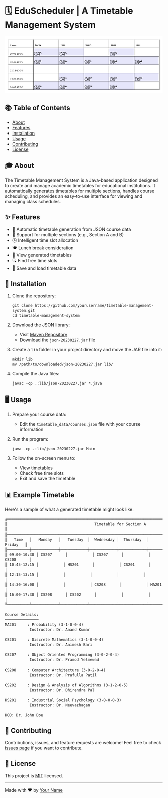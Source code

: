# 🗓️ EduScheduler | A Timetable Management System

![EduScheduler](/timetable_data/timetable_CSE-A-2024.png?height=200&width=600)

## 📚 Table of Contents

- [About](#about)
- [Features](#features)
- [Installation](#installation)
- [Usage](#usage)
- [Contributing](#contributing)
- [License](#license)

## 🎓 About

The Timetable Management System is a Java-based application designed to create and manage academic timetables for educational institutions. It automatically generates timetables for multiple sections, handles course scheduling, and provides an easy-to-use interface for viewing and managing class schedules.

## ✨ Features

- 📅 Automatic timetable generation from JSON course data
- 🏫 Support for multiple sections (e.g., Section A and B)
- 🕒 Intelligent time slot allocation
- 🍽️ Lunch break consideration
- 👀 View generated timetables
- 🔍 Find free time slots
- 💾 Save and load timetable data

## 🚀 Installation

1. Clone the repository:
   ```
   git clone https://github.com/yourusername/timetable-management-system.git
   cd timetable-management-system
   ```

2. Download the JSON library:
   - Visit [Maven Repository](https://repo1.maven.org/maven2/org/json/json/20230227/json-20230227.jar)
   - Download the `json-20230227.jar` file

3. Create a `lib` folder in your project directory and move the JAR file into it:
   ```
   mkdir lib
   mv /path/to/downloaded/json-20230227.jar lib/
   ```

4. Compile the Java files:
   ```
   javac -cp .:lib/json-20230227.jar *.java
   ```

## 🖥️ Usage

1. Prepare your course data:
   - Edit the `timetable_data/courses.json` file with your course information

2. Run the program:
   ```
   java -cp .:lib/json-20230227.jar Main
   ```

3. Follow the on-screen menu to:
   - View timetables
   - Check free time slots
   - Exit and save the timetable

## 📊 Example Timetable

Here's a sample of what a generated timetable might look like:

```
╔═══════════════════════════════════════════════════════════════════════════════════════════════════════════════════════════╗
║                                       Timetable for Section A                                                    ║
╠═══════════════════════════════════════════════════════════════════════════════════════════════════════════════════════════╣
║   Time   │   Monday   │   Tuesday  │  Wednesday │  Thursday  │   Friday   ║
╠══════════╪════════════╪════════════╪════════════╪════════════╪════════════╣
║ 09:00-10:30 │ CS207      │           │ CS207      │           │ CS208      │
║ 10:45-12:15 │           │ HS201      │           │ CS201      │           │
║ 12:15-13:15 │           │           │           │           │           │
║ 14:30-16:00 │           │           │ CS208      │           │ MA201      │
║ 16:00-17:30 │ CS208      │ CS202      │           │           │           │
╚══════════╧════════════╧════════════╧════════════╧════════════╧════════════╝

Course Details:
═══════════════
MA201     : Probability (3-1-0-0-4)
           Instructor: Dr. Anand Kumar

CS201     : Discrete Mathematics (3-1-0-0-4)
           Instructor: Dr. Animesh Bari

CS207     : Object Oriented Programming (3-0-2-0-4)
           Instructor: Dr. Pramod Yelmewad

CS208     : Computer Architecture (3-0-2-0-4)
           Instructor: Dr. Prafulla Patil

CS202     : Design & Analysis of Algorithms (3-1-2-0-5)
           Instructor: Dr. Dhirendra Pal

HS201     : Industrial Social Psychology (3-0-0-0-3)
           Instructor: Dr. Neevazhagan

HOD: Dr. John Doe
```

## 🤝 Contributing

Contributions, issues, and feature requests are welcome! Feel free to check [issues page](https://github.com/yourusername/timetable-management-system/issues) if you want to contribute.

## 📄 License

This project is [MIT](https://choosealicense.com/licenses/mit/) licensed.

---

Made with ❤️ by [Your Name](https://github.com/yourusername)
